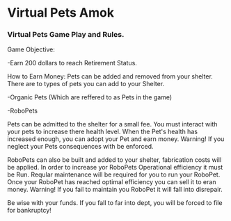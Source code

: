 ﻿# Virtual Pets Amok

### Virtual Pets Game Play and Rules.

Game Objective:

  -Earn 200 dollars to reach Retirement Status.

How to Earn Money:
Pets can be added and removed from your shelter. There are to types of pets you can add to your Shelter.

  -Organic Pets (Which are reffered to as Pets in the game)
  
  -RoboPets
  
Pets can be admitted to the shelter for a small fee. You must interact with your pets to increase there health level. When the Pet's 
health has increased enough, you can adopt your Pet and earn money. Warning! If you neglect your Pets consequences with be enforced.

RoboPets can also be built and added to your shelter, fabrication costs will be applied. In order to increase yor RoboPets Operational 
efficiency it must be Run. Reqular maintenance will be required for you to run your RoboPet. Once your RoboPet has reached optimal 
efficiency you can sell it to eran money. Warning! If you fail to maintain you RoboPet it will fall into disrepair.

Be wise with your funds. If you fall to far into dept, you will be forced to file for bankruptcy!







